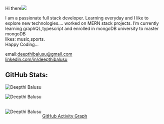 Hi there<img src="https://upload.wikimedia.org/wikipedia/commons/thumb/e/ea/Breathe-face-smile.svg/15px-Breathe-face-smile.svg.png"></img>

I am a passionate full stack developer.
Learning everyday and I like to explore new technologies....
worked on MERN stack projects.
I’m currently learning graphQL,typescript and enrolled in mongoDB university to master mongoDB<br>
likes: music,sports.<br>
Happy Coding...

email:deepthibalusu@gmail.com<br>
<a href="linkedin.com/in/deepthibalusu">linkedin.com/in/deepthibalusu</a>


## GitHub Stats:
<p align="left"><img align="left" src="https://github-readme-stats.vercel.app/api/top-langs?username=deepthibalusu17&show_icons=true&locale=en&layout=compact&theme=vue" alt="Deepthi Balusu" /></p>
<br />
<p><img align="center" src="https://github-readme-streak-stats.herokuapp.com/?user=deepthibalusu17&locale=en&layout=compact&theme=vue" alt="Deepthi Balusu" /></p>
<br />
<img align="left" alt="Deepthi Balusu" src="https://github-readme-stats.vercel.app/api?username=deepthibalusu17&show_icons=true&locale=en&layout=compact&theme=vue" />

[GitHub Activity Graph](https://activity-graph.herokuapp.com/graph?username=deepthibalusu17&bg_color=000000&color=4fff67&line=4fff67&point=ffffff&area=true&hide_border=true) 
